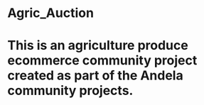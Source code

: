 # Agric_Auction

# This is an agriculture produce ecommerce community project created as part of the Andela community projects.

